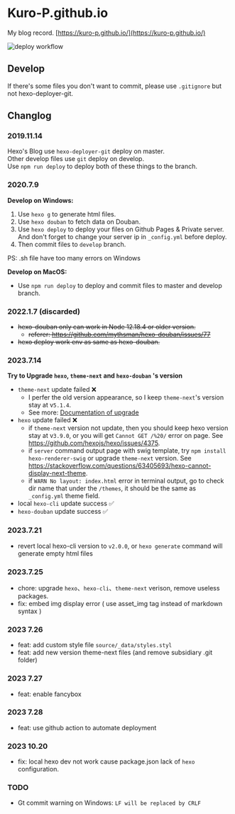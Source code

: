 # Kuro-P.github.io
My blog record. [https://kuro-p.github.io/](https://kuro-p.github.io/)


 ![deploy workflow](https://github.com/Kuro-P/Kuro-P.github.io/actions/workflows/deploy.yml/badge.svg)

## Develop
If there's some files you don't want to commit, please use `.gitignore` but not hexo-deployer-git.

## Changlog

### 2019.11.14
Hexo's Blog use `hexo-deployer-git` deploy on master.<br/>
Other develop files use `git` deploy on develop.<br/>
Use `npm run deploy` to deploy both of these things to the branch.<br/>

### 2020.7.9
__Develop on Windows:__
1. Use `hexo g` to generate html files.
2. Use `hexo douban` to fetch data on Douban. 
3. Use `hexo deploy` to deploy your files on Github Pages & Private server. And don't forget to change your server ip in `_config.yml` before deploy.
4. Then commit files to `develop` branch.

PS: .sh file have too many errors on Windows 

__Develop on MacOS:__
* Use `npm run deploy` to deploy and commit files to master and develop branch.

### 2022.1.7 (discarded)
* <del>hexo-douban only can work in Node 12.18.4 or older version.</del>
  * <del>referer: https://github.com/mythsman/hexo-douban/issues/77</del>
* <del>hexo deploy work env as same as hexo-douban.</del>

### 2023.7.14
__Try to Upgrade `hexo`, `theme-next` and `hexo-douban` 's version__
* `theme-next` update failed ❌
  * I perfer the old version appearance, so I keep `theme-next`'s version stay at v`5.1.4`.
  * See more: [Documentation of upgrade](https://theme-next.js.org/docs/getting-started/upgrade.html)
* `hexo` update failed ❌
  * if `theme-next` version not update, then you should keep hexo version stay at v`3.9.0`, or you will get `Cannot GET /%20/` error on page. See https://github.com/hexojs/hexo/issues/4375.
  * if `server` command output page with swig template, try `npm install hexo-renderer-swig` or upgrade `theme-next` version. See https://stackoverflow.com/questions/63405693/hexo-cannot-display-next-theme.
  * if `WARN No layout: index.html` error in terminal output, go to check dir name that under the `/themes`, it should be the same as `_config.yml` theme field.
* local `hexo-cli` update success ✅
* `hexo-douban` update success ✅


### 2023.7.21
* revert local hexo-cli version to `v2.0.0`, or `hexo generate` command will generate empty html files 

### 2023.7.25
* chore: upgrade `hexo`、`hexo-cli`、`theme-next` verison, remove useless packages.
* fix: embed img display error ( use asset_img tag instead of markdown syntax )

### 2023 7.26
* feat: add custom style file `source/_data/styles.styl`
* feat: add new version theme-next files (and remove subsidiary .git folder)

### 2023 7.27
* feat: enable fancybox

### 2023 7.28
* feat: use github action to automate deployment

### 2023 10.20
* fix: local hexo dev not work cause package.json lack of `hexo` configuration. 

### TODO
* Gt commit warning on Windows:  `LF will be replaced by CRLF` 